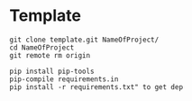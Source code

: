 # Template

```cli
git clone template.git NameOfProject/
cd NameOfProject
git remote rm origin
```

```cli
pip install pip-tools
pip-compile requirements.in
pip install -r requirements.txt" to get dep
```